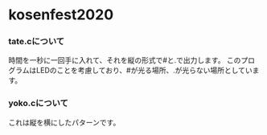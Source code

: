 # kosenfest2020
### tate.cについて
時間を一秒に一回手に入れて、それを縦の形式で#と.で出力します。
このプログラムはLEDのことを考慮しており、#が光る場所、.が光らない場所としています。
### yoko.cについて
これは縦を横にしたパターンです。

